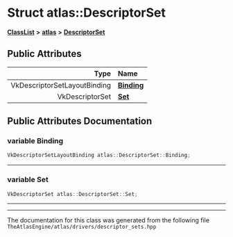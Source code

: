 

# Struct atlas::DescriptorSet



[**ClassList**](annotated.md) **>** [**atlas**](namespaceatlas.md) **>** [**DescriptorSet**](classatlas_1_1DescriptorSet.md)


























## Public Attributes

| Type | Name |
| ---: | :--- |
|  VkDescriptorSetLayoutBinding | [**Binding**](#variable-binding)  <br> |
|  VkDescriptorSet | [**Set**](#variable-set)  <br> |












































## Public Attributes Documentation




### variable Binding 

```C++
VkDescriptorSetLayoutBinding atlas::DescriptorSet::Binding;
```




<hr>



### variable Set 

```C++
VkDescriptorSet atlas::DescriptorSet::Set;
```




<hr>

------------------------------
The documentation for this class was generated from the following file `TheAtlasEngine/atlas/drivers/descriptor_sets.hpp`

